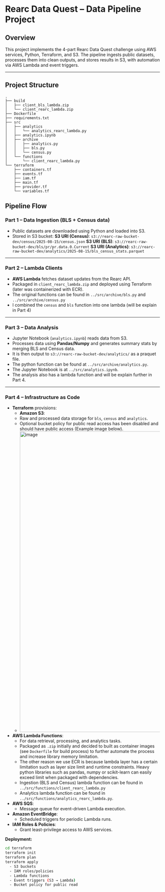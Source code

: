 # Rearc Data Quest – Data Pipeline Project
## Overview
This project implements the 4-part Rearc Data Quest challenge using AWS services, Python, Terraform, and S3.
The pipeline ingests public datasets, processes them into clean outputs, and stores results in S3, with automation via AWS Lambda and event triggers.

---

## Project Structure
```tree
.
├── build
│   ├── client_bls_lambda.zip
│   └── client_rearc_lambda.zip
├── Dockerfile
├── requirements.txt
├── src
│   ├── analytics
│   │   └── analytics_rearc_lambda.py
│   ├── analytics.ipynb
│   ├── archive
│   │   ├── analytics.py
│   │   ├── bls.py
│   │   └── census.py
│   └── functions
│       └── client_rearc_lambda.py
└── terraform
    ├── containers.tf
    ├── events.tf
    ├── iam.tf
    ├── main.tf
    ├── provider.tf
    └── variables.tf
```
## Pipeline Flow
### **Part 1 – Data Ingestion (BLS + Census data)**

- Public datasets are downloaded using Python and loaded into S3.
- Stored in S3 bucket:
  **S3 URI (Census)**: `s3://rearc-raw-bucket-dev/census/2025-08-15/census.json`
  **S3 URI (BLS)**: `s3://rearc-raw-bucket-dev/bls/pr/pr.data.0.Current`
  **S3 URI (Analytics)**: `s3://rearc-raw-bucket-dev/analytics/2025-08-15/bls_census_stats.parquet`

---

### **Part 2 – Lambda Clients**
- **AWS Lambda** fetches dataset updates from the Rearc API.
- Packaged in `client_rearc_lambda.zip` and deployed using Terraform (later was containerized with ECR).
- The original functions can be found in `../src/archive/bls.py` and `../src/archive/census.py`
- I combined the `census` and `bls` function into one lambda (will be explain in Part 4)

----

### **Part 3 – Data Analysis**
- Jupyter Notebook (`analytics.ipynb`) reads data from S3.
- Processes data using **Pandas/Numpy** and generates summary stats by merging BLS and Census data.
- It is then output to `s3://rearc-raw-bucket-dev/analytics/` as a praquet file.
- The python function can be found at `../src/archive/analytics.py`.
- The Jupyter Notebook is at `../src/analytics.ipynb`.
- The analysis also has a lambda function and will be explain further in Part 4.

---

### **Part 4 – Infrastructure as Code**
- **Terraform** provisions:
  - **Amazon S3**:  
  - Raw and processed data storage for `bls`, `census` and `analytics`.  
  - Optional bucket policy for public read access has been disabled and should have public access (Example image below).
  - <img width="1381" height="979" alt="image" src="https://github.com/user-attachments/assets/cf9cc221-af23-4d71-809c-4997ebae7eed" />
- **AWS Lambda Functions**:
  - For data retrieval, processing, and analytics tasks.  
  - Packaged as `.zip` initially and decided to built as container images (see `Dockerfile` for build process) to further automate the process and increase library memory limitation.
  - The other reason we use ECR is because lambda layer has a certain limitation such as layer size limit and runtime constraints. Heavy python libraries such as pandas, numpy or scikit-learn can easily exceed limit when packaged with dependencies.
  - Ingestion (BLS and Census) lambda function can be found in `../src/functions/client_rearc_lambda.py`
  - Analytics lambda function can be found in `../src/functions/analytics_rearc_lambda.py`.
- **AWS SQS**:  
  - Message queue for event-driven Lambda execution.
- **Amazon EventBridge**:  
  - Scheduled triggers for periodic Lambda runs.  
- **IAM Roles & Policies**:  
  - Grant least-privilege access to AWS services.  

**Deployment:**  
```bash
cd terraform
terraform init
terraform plan
terraform apply
  - S3 buckets
  - IAM roles/policies
  - Lambda functions
  - Event triggers (S3 → Lambda)
  - Bucket policy for public read
